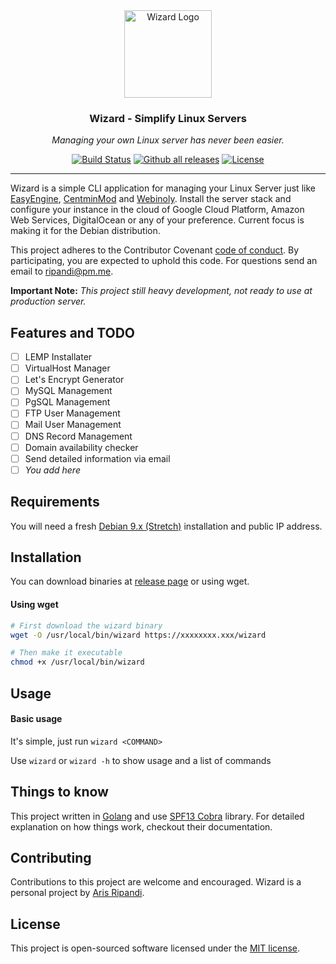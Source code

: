 <div align="center">
  <img alt="Wizard Logo" src="https://image.flaticon.com/icons/svg/178/178396.svg" height="140" />
  <h3 align="center">Wizard - Simplify Linux Servers</h3>
  <p align="center">
    <em>Managing your own Linux server has never been easier.</em>
  </p>
</div>

<p align="center">
  <a href="https://travis-ci.org/riipandi/wizard"><img src="https://travis-ci.org/riipandi/wizard.svg" alt="Build Status"></a>
  <a href="https://GitHub.com/riipandi/wizard/releases/"><img src="https://img.shields.io/github/downloads/riipandi/wizard/total.svg" alt="Github all releases"></a>
  <a href="./LICENSE"><img src="https://img.shields.io/badge/License-MIT-yellow.svg" alt="License"></a>
</p>

---

Wizard is a simple CLI application for managing your Linux Server just like
[EasyEngine](https://easyengine.io/), [CentminMod](https://centminmod.com/) and
[Webinoly](https://webinoly.com/en/). Install the server stack and configure your
instance in the cloud of Google Cloud Platform, Amazon Web Services, DigitalOcean
or any of your preference. Current focus is making it for the Debian distribution.

This project adheres to the Contributor Covenant [code of conduct](CODE_OF_CONDUCT.md).
By participating, you are expected to uphold this code. For questions send an email to
ripandi@pm.me.

__Important Note:__ *This project still heavy development, not ready to use at production server.*

## Features and TODO

- [ ] LEMP Installater
- [ ] VirtualHost Manager
- [ ] Let's Encrypt Generator
- [ ] MySQL Management
- [ ] PgSQL Management
- [ ] FTP User Management
- [ ] Mail User Management
- [ ] DNS Record Management
- [ ] Domain availability checker
- [ ] Send detailed information via email
- [ ] *You add here*

## Requirements

You will need a fresh [Debian 9.x (Stretch)](https://debian.org/) installation and public IP address.

## Installation

You can download binaries at [release page](https://github.com/riipandi/wizard/releases) or using wget.

#### Using wget

```bash
# First download the wizard binary
wget -O /usr/local/bin/wizard https://xxxxxxxx.xxx/wizard

# Then make it executable
chmod +x /usr/local/bin/wizard
```

## Usage

#### Basic usage

It's simple, just run `wizard <COMMAND>`

Use `wizard` or `wizard -h` to show usage and a list of commands

## Things to know

This project written in [Golang](https://golang.org/) and use
[SPF13 Cobra](https://github.com/spf13/cobra) library. For detailed
explanation on how things work, checkout their documentation.

## Contributing

Contributions to this project are welcome and encouraged. Wizard is a
personal project by [Aris Ripandi](https://aris.web.id).

## License

This project is open-sourced software licensed under the [MIT license](./LICENSE).
